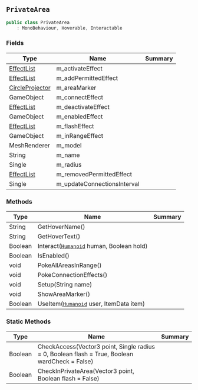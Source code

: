 ## `PrivateArea`

```csharp
public class PrivateArea
    : MonoBehaviour, Hoverable, Interactable

```

### Fields

| Type | Name | Summary | 
| --- | --- | --- | 
| [EffectList](./EffectList.md) | m_activateEffect |  | 
| [EffectList](./EffectList.md) | m_addPermittedEffect |  | 
| [CircleProjector](./CircleProjector.md) | m_areaMarker |  | 
| GameObject | m_connectEffect |  | 
| [EffectList](./EffectList.md) | m_deactivateEffect |  | 
| GameObject | m_enabledEffect |  | 
| [EffectList](./EffectList.md) | m_flashEffect |  | 
| GameObject | m_inRangeEffect |  | 
| MeshRenderer | m_model |  | 
| String | m_name |  | 
| Single | m_radius |  | 
| [EffectList](./EffectList.md) | m_removedPermittedEffect |  | 
| Single | m_updateConnectionsInterval |  | 


### Methods

| Type | Name | Summary | 
| --- | --- | --- | 
| String | GetHoverName() |  | 
| String | GetHoverText() |  | 
| Boolean | Interact([`Humanoid`](./Humanoid.md) human, Boolean hold) |  | 
| Boolean | IsEnabled() |  | 
| void | PokeAllAreasInRange() |  | 
| void | PokeConnectionEffects() |  | 
| void | Setup(String name) |  | 
| void | ShowAreaMarker() |  | 
| Boolean | UseItem([`Humanoid`](./Humanoid.md) user, ItemData item) |  | 


### Static Methods

| Type | Name | Summary | 
| --- | --- | --- | 
| Boolean | CheckAccess(Vector3 point, Single radius = 0, Boolean flash = True, Boolean wardCheck = False) |  | 
| Boolean | CheckInPrivateArea(Vector3 point, Boolean flash = False) |  | 


